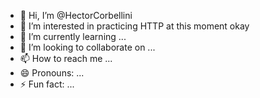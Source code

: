 - 👋 Hi, I’m @HectorCorbellini
- 👀 I’m interested in practicing HTTP at this moment okay
- 🌱 I’m currently learning ...
- 💞️ I’m looking to collaborate on ...
- 📫 How to reach me ...
- 😄 Pronouns: ...
- ⚡ Fun fact: ...

<!---
HectorCorbellini/HectorCorbellini is a ✨ special ✨ repository because its `README.md` (this file) appears on your GitHub profile.
You can click the Preview link to take a look at your changes.
--->
